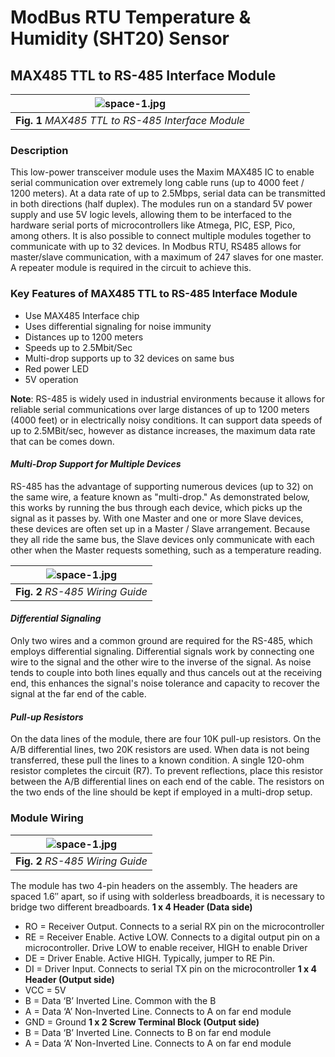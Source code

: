# ModBus RTU Temperature & Humidity (SHT20) Sensor

## MAX485 TTL to RS-485 Interface Module

| ![space-1.jpg](https://github.com/TronixLab/ModBus-RTU-Temperature-Humidity-SHT20-Sensor/blob/main/Docs/MAX485-RS-485-Interface-Module-Connections.jpg) | 
|:--:| 
| **Fig. 1** *MAX485 TTL to RS-485 Interface Module* |

### Description
This low-power transceiver module uses the Maxim MAX485 IC to enable serial communication over extremely long cable runs (up to 4000 feet / 1200 meters). At a data rate of up to 2.5Mbps, serial data can be transmitted in both directions (half duplex). The modules run on a standard 5V power supply and use 5V logic levels, allowing them to be interfaced to the hardware serial ports of microcontrollers like Atmega, PIC, ESP, Pico, among others. It is also possible to connect multiple modules together to communicate with up to 32 devices. In Modbus RTU, RS485 allows for master/slave communication, with a maximum of 247 slaves for one master. A repeater module is required in the circuit to achieve this.

### Key Features of MAX485 TTL to RS-485 Interface Module
* Use MAX485 Interface chip
* Uses differential signaling for noise immunity
* Distances up to 1200 meters
* Speeds up to 2.5Mbit/Sec
* Multi-drop supports up to 32 devices on same bus
* Red power LED
* 5V operation

**Note**: RS-485 is widely used in industrial environments because it allows for reliable serial communications over large distances of up to 1200 meters (4000 feet) or in electrically noisy conditions. It can support data speeds of up to 2.5MBit/sec, however as distance increases, the maximum data rate that can be comes down.

#### *Multi-Drop Support for Multiple Devices*
RS-485 has the advantage of supporting numerous devices (up to 32) on the same wire, a feature known as "multi-drop."
As demonstrated below, this works by running the bus through each device, which picks up the signal as it passes by.
With one Master and one or more Slave devices, these devices are often set up in a Master / Slave arrangement. Because they all ride the same bus, the Slave devices only communicate with each other when the Master requests something, such as a temperature reading.

| ![space-1.jpg](https://github.com/TronixLab/ModBus-RTU-Temperature-Humidity-SHT20-Sensor/blob/main/Docs/rs485_line.jpg) | 
|:--:| 
| **Fig. 2** *RS-485 Wiring Guide* |

#### *Differential Signaling*
Only two wires and a common ground are required for the RS-485, which employs differential signaling. Differential signals work by connecting one wire to the signal and the other wire to the inverse of the signal. As noise tends to couple into both lines equally and thus cancels out at the receiving end, this enhances the signal's noise tolerance and capacity to recover the signal at the far end of the cable.

#### *Pull-up Resistors*
On the data lines of the module, there are four 10K pull-up resistors. On the A/B differential lines, two 20K resistors are used. When data is not being transferred, these pull the lines to a known condition. A single 120-ohm resistor completes the circuit (R7). To prevent reflections, place this resistor between the A/B differential lines on each end of the cable. The resistors on the two ends of the line should be kept if employed in a multi-drop setup. 

### Module Wiring
| ![space-1.jpg](https://github.com/TronixLab/ModBus-RTU-Temperature-Humidity-SHT20-Sensor/blob/main/Docs/RS485_Module_HCMODU0081_Diagram.png) | 
|:--:| 
| **Fig. 2** *RS-485 Wiring Guide* |

The module has two 4-pin headers on the assembly. The headers are spaced 1.6″ apart, so if using with solderless breadboards, it is necessary to bridge two different breadboards.
**1 x 4 Header (Data side)**
* RO = Receiver Output. Connects to a serial RX pin on the microcontroller
* RE = Receiver Enable. Active LOW. Connects to a digital output pin on a microcontroller. Drive LOW to enable receiver, HIGH to enable Driver
* DE = Driver Enable. Active HIGH. Typically, jumper to RE Pin.
* DI = Driver Input. Connects to serial TX pin on the microcontroller
**1 x 4 Header (Output side)**
* VCC = 5V
* B = Data ‘B’ Inverted Line. Common with the B
* A = Data ‘A’ Non-Inverted Line. Connects to A on far end module
* GND = Ground
**1 x 2 Screw Terminal Block (Output side)**
* B = Data ‘B’ Inverted Line. Connects to B on far end module
* A = Data ‘A’ Non-Inverted Line. Connects to A on far end module
